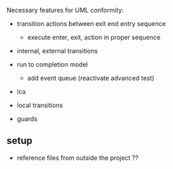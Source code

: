 Necessary features for UML conformity:

- transition actions between exit end entry sequence
    - execute enter, exit, action in proper sequence

- internal, external transitions
- run to completion model
    - add event queue (reactivate advanced test)

- lca
- local transitions
- guards

## setup

- reference files from outside the project ??
